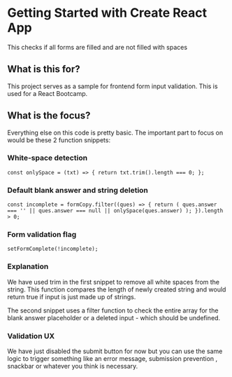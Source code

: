 # Getting Started with Create React App

This checks if all forms are filled and are not filled with spaces

## What is this for?

This project serves as a sample for frontend form input validation.
This is used for a React Bootcamp.

## What is the focus?

Everything else on this code is pretty basic. The important part to focus on would be these 2 function snippets:

### White-space detection

`const onlySpace = (txt) => {
    return txt.trim().length === 0;
  };`
  
 
 ### Default blank answer and string deletion

`const incomplete =
      formCopy.filter((ques) => {
        return (
          ques.answer === '' || ques.answer === null || onlySpace(ques.answer)
        );
      }).length > 0;`
      
### Form validation flag

` setFormComplete(!incomplete); `


### Explanation

We have used trim in the first snippet to remove all white spaces from the string. This function compares the length of newly created string and would return true if input is just made up of strings.

The second snippet uses a filter function to check the entire array for the blank answer placeholder or a deleted input - which should be undefined.

### Validation UX

We have just disabled the submit button for now but you can use the same logic to trigger something like an error message, submission prevention , snackbar or whatever you think is necessary.
